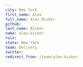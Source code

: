 ```yaml
---
city: New York
first_name: Alex
full_name: Alex Bisker
github: 
last_name: Bisker
name: alex-bisker
role: 
state: New York
team: Delivery
twitter: 
redirect_from: /team/alex-bisker
---
```

